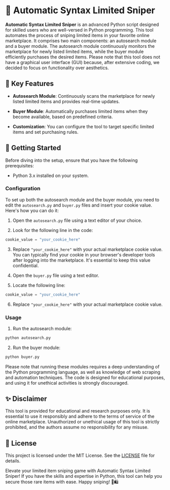 # 🚀 Automatic Syntax Limited Sniper

**Automatic Syntax Limited Sniper** is an advanced Python script designed for skilled users who are well-versed in Python programming. This tool automates the process of sniping limited items in your favorite online marketplace. It comprises two main components: an autosearch module and a buyer module. The autosearch module continuously monitors the marketplace for newly listed limited items, while the buyer module efficiently purchases the desired items. Please note that this tool does not have a graphical user interface (GUI) because, after extensive coding, we decided to focus on functionality over aesthetics. 

## 🌟 Key Features

- **Autosearch Module**: Continuously scans the marketplace for newly listed limited items and provides real-time updates.

- **Buyer Module**: Automatically purchases limited items when they become available, based on predefined criteria.

- **Customization**: You can configure the tool to target specific limited items and set purchasing rules.

## 🚀 Getting Started

Before diving into the setup, ensure that you have the following prerequisites:

- Python 3.x installed on your system.

### Configuration

To set up both the autosearch module and the buyer module, you need to edit the `autosearch.py` and `buyer.py` files and insert your cookie value. Here's how you can do it:

1. Open the `autosearch.py` file using a text editor of your choice.

2. Look for the following line in the code:

```python
cookie_value = "your_cookie_here"
```

3. Replace `"your_cookie_here"` with your actual marketplace cookie value. You can typically find your cookie in your browser's developer tools after logging into the marketplace. It's essential to keep this value confidential.

4. Open the `buyer.py` file using a text editor.

5. Locate the following line:

```python
cookie_value = "your_cookie_here"
```

6. Replace `"your_cookie_here"` with your actual marketplace cookie value.

### Usage

1. Run the autosearch module:

```bash
python autosearch.py
```

2. Run the buyer module:

```bash
python buyer.py
```

Please note that running these modules requires a deep understanding of the Python programming language, as well as knowledge of web scraping and automation techniques. The code is designed for educational purposes, and using it for unethical activities is strongly discouraged.

## ✨ Disclaimer

This tool is provided for educational and research purposes only. It is essential to use it responsibly and adhere to the terms of service of the online marketplace. Unauthorized or unethical usage of this tool is strictly prohibited, and the authors assume no responsibility for any misuse.

## 📝 License

This project is licensed under the MIT License. See the [LICENSE](LICENSE) file for details.

Elevate your limited item sniping game with Automatic Syntax Limited Sniper! If you have the skills and expertise in Python, this tool can help you secure those rare items with ease. Happy sniping! 🎯🛍️

